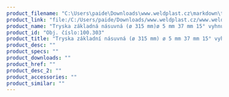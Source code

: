 ```yaml
---
product_filename: "C:\Users\paide\Downloads\www.weldplast.cz\markdown\tryska-zakladni-nasuvna-o-315-mm-o-5-mm-37-mm-15-vyhnuta.md"
product_link: "file:/C:/Users/paide/Downloads/www.weldplast.cz/www.weldplast.cz/sk/tryska-zakladni-nasuvna-o-315-mm-o-5-mm-37-mm-15-vyhnuta"
product_name: "Tryska základná násuvná (ø 315 mm)ø 5 mm 37 mm 15° vyhnutá"
product_id: "Obj. číslo:100.303"
product_title: "Tryska základní násuvná (ø 315 mm) ø 5 mm 37 mm 15° vyhnutá | Weldplast"
product_desc: ""
product_specs: ""
product_downloads: ""
product_href: ""
product_desc_2: ""
product_accessories: ""
product_similar: ""
---
```

